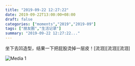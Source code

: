 ```yaml
---
title: "2019-09-22 12:27:22"
date: 2019-09-22T13:00:00+08:00
draft: false
categories: ["moments","2019","2019-09"]
tags: ["朋友圈","生活记录"]
summary: "2019-09-22 12:27:22..."
---
```


坐下去凹造型，结果一下把屁股烫掉一层皮！[流泪][流泪][流泪]

![Media 1](/Moments/photos/2019-09-22/201909221227220.jpg)

